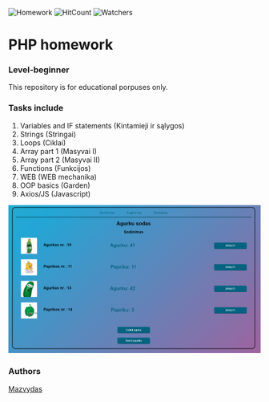 ![Homework](https://img.shields.io/badge/PHP-homework-blue)
![HitCount](http://hits.dwyl.com/Slashass/php-Namu-Darbai.svg)
![Watchers](https://img.shields.io/github/watchers/Slashass/php-Namu-Darbai?style=social)

# PHP homework
### Level-beginner

This repository is for educational porpuses only. 

### Tasks include
1. Variables and IF statements (Kintamieji ir sąlygos)
2. Strings (Stringai)
3. Loops (Ciklai)
4. Array part 1 (Masyvai I)
5. Array part 2 (Masyvai II)
6. Functions (Funkcijos)
7. WEB (WEB mechanika)
8. OOP basics (Garden)
9. Axios/JS (Javascript)

<img width="550" alt="Capture" src="screenshot/screenshot.png">

### Authors
[Mazvydas](https://github.com/Slashass)